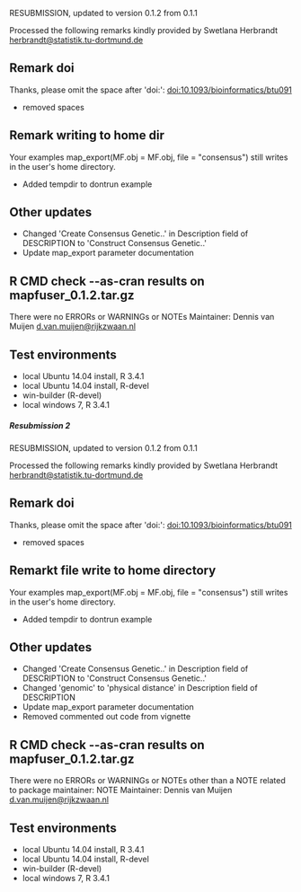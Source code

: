 RESUBMISSION, updated to version 0.1.2 from 0.1.1

Processed the following remarks kindly provided by Swetlana Herbrandt <herbrandt@statistik.tu-dortmund.de>

## Remark doi
Thanks, please omit the space after 'doi:':
<doi:10.1093/bioinformatics/btu091>
* removed spaces

## Remark writing to home dir
Your examples
map_export(MF.obj = MF.obj, file = "consensus")
still writes in the user's home directory.

* Added tempdir to dontrun example

## Other updates
* Changed 'Create Consensus Genetic..' in Description field of DESCRIPTION to 'Construct Consensus Genetic..'
* Update map_export parameter documentation

## R CMD check --as-cran results on mapfuser_0.1.2.tar.gz
There were no ERRORs or WARNINGs or NOTEs 
Maintainer:  Dennis van Muijen <d.van.muijen@rijkzwaan.nl> 

## Test environments
* local Ubuntu 14.04 install, R 3.4.1
* local Ubuntu 14.04 install, R-devel
* win-builder (R-devel)
* local windows 7, R 3.4.1


##### Resubmission 2
RESUBMISSION, updated to version 0.1.2 from 0.1.1

Processed the following remarks kindly provided by Swetlana Herbrandt <herbrandt@statistik.tu-dortmund.de>

## Remark doi
Thanks, please omit the space after 'doi:':
<doi:10.1093/bioinformatics/btu091>

* removed spaces

## Remarkt file write to home directory
Your examples
map_export(MF.obj = MF.obj, file = "consensus")
still writes in the user's home directory.

* Added tempdir to dontrun example

## Other updates
* Changed 'Create Consensus Genetic..' in Description field of DESCRIPTION to 'Construct Consensus Genetic..' 
* Changed 'genomic' to 'physical distance' in Description field of DESCRIPTION
* Update map_export parameter documentation
* Removed commented out code from vignette

## R CMD check --as-cran results on mapfuser_0.1.2.tar.gz
There were no ERRORs or WARNINGs or NOTEs other than a NOTE related to package maintainer:
NOTE
Maintainer:  Dennis van Muijen <d.van.muijen@rijkzwaan.nl> 

## Test environments
* local Ubuntu 14.04 install, R 3.4.1
* local Ubuntu 14.04 install, R-devel
* win-builder (R-devel)
* local windows 7, R 3.4.1